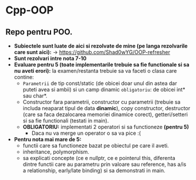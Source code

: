 # Cpp-OOP

## Repo pentru POO.

- **Subiectele sunt luate de aici si rezolvate de mine (pe langa rezolvarile care sunt aici):** -> https://github.com/Shad0wYG/OOP-refresher
- **Sunt rezolvari intre nota 7-10**
- **Evaluare pentru 5 (toate implementarile trebuie sa fie functionale si sa nu aveti erori):** la examen/restanta trebuie sa va faceti o clasa care contine:
  - `Parametrii` de tip const/static (de obicei doar unul din astea dar puteti avea si ambii) si un camp dinamic `obligatoriu`: de obicei int* sau char*.
  - Constructor fara parametrii, constructor cu parametrii (trebuie sa includa neaparat tipul de data **dinamic**), copy constructor, destructor (care sa faca dezalocarea memoriei dinamice corect), getteri/setteri si sa fie functionali (testati in main).
  - **OBLIGATORIU:** implementati 2 operatori si sa functioneze **(pentru 5)**
    - Daca nu va merge un operator o sa va pice :(
- **Pentru nota mai mare de 5:**
  - functii care sa functioneze bazat pe obiectul pe care il aveti.
  - inheritance, polymorphism.
  - sa explicati concepte (ce e nullptr, ce e pointerul this, diferenta dintre functii care au parametru prin valoare sau reference, has a/is a relationship, early/late binding) si sa demonstrati in main.

